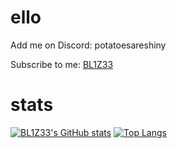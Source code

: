 # ello
Add me on Discord: potatoesareshiny

Subscribe to me: [BL1Z33](https://youtube.com/@BL1Z33)
# stats
[![BL1Z33's GitHub stats](https://github-readme-stats.vercel.app/api?username=BL1Z33&show_icons=true&theme=midnight-purple)](https://github.com/anuraghazra/github-readme-stats)
[![Top Langs](https://github-readme-stats.vercel.app/api/top-langs/?username=BL1Z33&theme=midnight-purple)](https://github.com/anuraghazra/github-readme-stats)
